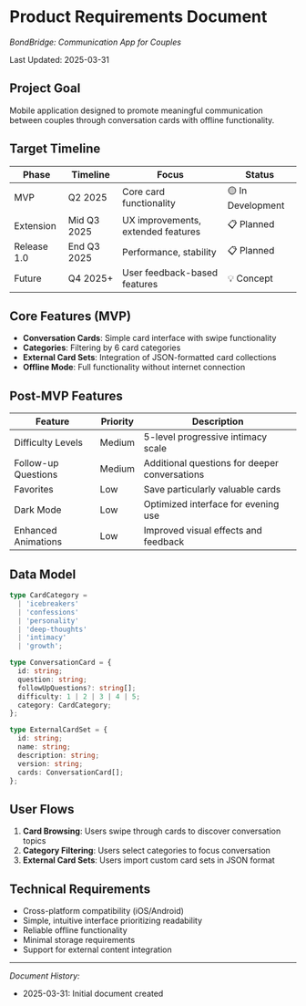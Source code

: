# Product Requirements Document

_BondBridge: Communication App for Couples_

Last Updated: 2025-03-31

## Project Goal

Mobile application designed to promote meaningful communication between couples through conversation cards with offline functionality.

## Target Timeline

| Phase       | Timeline    | Focus                              | Status            |
| ----------- | ----------- | ---------------------------------- | ----------------- |
| MVP         | Q2 2025     | Core card functionality            | 🟡 In Development |
| Extension   | Mid Q3 2025 | UX improvements, extended features | 📋 Planned        |
| Release 1.0 | End Q3 2025 | Performance, stability             | 📋 Planned        |
| Future      | Q4 2025+    | User feedback-based features       | 💡 Concept        |

## Core Features (MVP)

- **Conversation Cards**: Simple card interface with swipe functionality
- **Categories**: Filtering by 6 card categories
- **External Card Sets**: Integration of JSON-formatted card collections
- **Offline Mode**: Full functionality without internet connection

## Post-MVP Features

| Feature             | Priority | Description                                   |
| ------------------- | -------- | --------------------------------------------- |
| Difficulty Levels   | Medium   | 5-level progressive intimacy scale            |
| Follow-up Questions | Medium   | Additional questions for deeper conversations |
| Favorites           | Low      | Save particularly valuable cards              |
| Dark Mode           | Low      | Optimized interface for evening use           |
| Enhanced Animations | Low      | Improved visual effects and feedback          |

## Data Model

```typescript
type CardCategory =
  | 'icebreakers'
  | 'confessions'
  | 'personality'
  | 'deep-thoughts'
  | 'intimacy'
  | 'growth';

type ConversationCard = {
  id: string;
  question: string;
  followUpQuestions?: string[];
  difficulty: 1 | 2 | 3 | 4 | 5;
  category: CardCategory;
};

type ExternalCardSet = {
  id: string;
  name: string;
  description: string;
  version: string;
  cards: ConversationCard[];
};
```

## User Flows

1. **Card Browsing**: Users swipe through cards to discover conversation topics
2. **Category Filtering**: Users select categories to focus conversation
3. **External Card Sets**: Users import custom card sets in JSON format

## Technical Requirements

- Cross-platform compatibility (iOS/Android)
- Simple, intuitive interface prioritizing readability
- Reliable offline functionality
- Minimal storage requirements
- Support for external content integration

---

_Document History:_

- 2025-03-31: Initial document created
